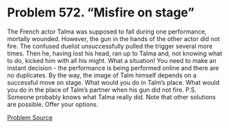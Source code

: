 # Problem 572. “Misfire on stage”

The French actor Talma was supposed to fall during one performance, mortally wounded. However, the gun in the hands of the other actor did not fire. The confused duelist unsuccessfully pulled the trigger several more times. Then he, having lost his head, ran up to Talma and, not knowing what to do, kicked him with all his might. What a situation! You need to make an instant decision - the performance is being performed online and there are no duplicates. By the way, the image of Talm himself depends on a successful move on stage. What would you do in Talm’s place. What would you do in the place of Talm’s partner when his gun did not fire. P.S. Someone probably knows what Talma really did. Note that other solutions are possible. Offer your options.

[Problem Source](https://www.trizland.ru/tasks/1616/)